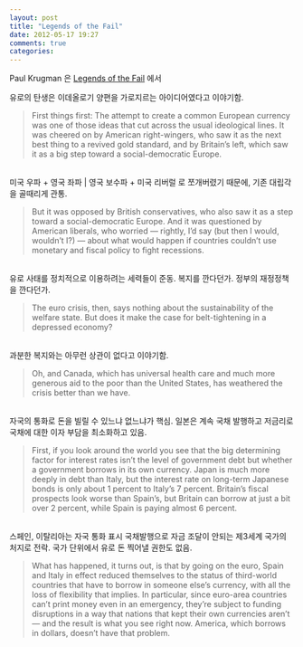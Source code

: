 ```yaml
---
layout: post
title: "Legends of the Fail"
date: 2012-05-17 19:27
comments: true
categories: 
---
```


Paul Krugman 은 
[Legends of the Fail](http://www.nytimes.com/2011/11/11/opinion/legends-of-the-fail.html?_r=1&scp=19&sq=paul%20krugman&st=cse) 에서

유로의 탄생은 이데올로기 양편을 가로지르는 아이디어였다고 이야기함.

> First things first: The attempt to create a common European currency was one of those ideas that cut across the usual ideological lines. It was cheered on by American right-wingers, who saw it as the next best thing to a revived gold standard, and by Britain’s left, which saw it as a big step toward a social-democratic Europe. 

<br />
미국 우파 + 영국 좌파 | 영국 보수파 + 미국 리버럴 로 쪼개버렸기 때문에,
기존 대립각을 골때리게 관통.

> But it was opposed by British conservatives, who also saw it as a step toward a social-democratic Europe. And it was questioned by American liberals, who worried — rightly, I’d say (but then I would, wouldn’t I?) — about what would happen if countries couldn’t use monetary and fiscal policy to fight recessions.

<br />
유로 사태를 정치적으로 이용하려는 세력들이 준동. 복지를 깐다던가. 정부의 재정정책을 깐다던가.

> The euro crisis, then, says nothing about the sustainability of the welfare state. But does it make the case for belt-tightening in a depressed economy?

<br />
과분한 복지와는 아무런 상관이 없다고 이야기함.

> Oh, and Canada, which has universal health care and much more generous aid to the poor than the United States, has weathered the crisis better than we have.

<br />
자국의 통화로 돈을 빌릴 수 있느냐 없느냐가 핵심. 일본은 계속 국채 발행하고 저금리로 국채에 대한 이자 부담을 최소화하고 있음.

> First, if you look around the world you see that the big determining factor for interest rates isn’t the level of government debt but whether a government borrows in its own currency. Japan is much more deeply in debt than Italy, but the interest rate on long-term Japanese bonds is only about 1 percent to Italy’s 7 percent. Britain’s fiscal prospects look worse than Spain’s, but Britain can borrow at just a bit over 2 percent, while Spain is paying almost 6 percent.

<br />
스페인, 이탈리아는 자국 통화 표시 국채발행으로 자금 조달이 안되는 제3세계 국가의 처지로 전락. 국가 단위에서 유로 돈 찍어낼 권한도 없음. 

> What has happened, it turns out, is that by going on the euro, Spain and Italy in effect reduced themselves to the status of third-world countries that have to borrow in someone else’s currency, with all the loss of flexibility that implies. In particular, since euro-area countries can’t print money even in an emergency, they’re subject to funding disruptions in a way that nations that kept their own currencies aren’t — and the result is what you see right now. America, which borrows in dollars, doesn’t have that problem.
